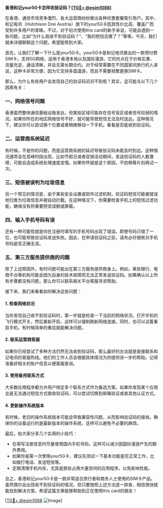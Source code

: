 **香港和记your5G卡怎样收验证码？[[TG💪+ @esim1088](https://t.me/s/esim1088)]**

在香港，通信市场竞争激烈，各大运营商纷纷推出各种优惠套餐吸引用户。其中，和记电讯（Hutchison Drei Austria）旗下的your5G卡因其性价比高、覆盖广而受到许多用户的青睐。不过，对于初次使用this card的新手来说，可能会遇到一些问题，比如“为什么我收不到验证码？”、“我的短信去哪了？”等等。今天，我们就来详细聊聊这个问题，希望能帮到大家。

首先，让我们了解一下什么是your5G卡。your5G卡是和记电讯推出的一款预付费SIM卡，支持5G网络，适用于香港本地以及国际漫游。它的优点在于价格实惠、流量充足、通话清晰，并且无需长期合约。对于经常需要在不同国家间旅行的人来说，这种卡非常方便，因为它支持多国漫游，而且不需要频繁更换SIM卡。

那么，为什么有些用户会发现自己的验证码迟迟不到呢？其实，这可能与以下几个因素有关：

### **一、网络信号问题**
香港虽然整体通信基础设施发达，但某些区域可能存在信号盲区或者信号较弱的情况。如果你所在的地区网络信号不好，就可能导致短信无法及时送达。这种情况下，建议你可以尝试换个位置或者稍微移动一下手机，看看是否能收到验证码。

### **二、运营商系统延迟**
有时候，不是你的问题，而是运营商系统的延迟导致验证码未能及时到达。这种情况通常会在高峰时段出现，比如节假日或者促销活动期间，发送验证码的人数激增，可能会造成系统处理速度变慢。如果你怀疑是这个原因，不妨稍等片刻再试一次。

### **三、短信被误判为垃圾信息**
另一个常见的情况是，由于某些安全设置或软件过滤机制，验证码短信可能被错误地归类为垃圾信息并被自动拦截。在这种情况下，你需要检查手机上的短信过滤功能，确保没有将重要短信误删或屏蔽。

### **四、输入手机号码有误**
还有一种可能性就是你在注册时填写的手机号码出现了错误。即使号码只错了一位，也可能导致验证码发送失败。因此，在申请验证码之前，请务必仔细核对手机号码是否正确无误。

### **五、第三方服务提供商的问题**
除了上述原因外，有时问题可能出在第三方服务提供商身上。例如，某些银行、电商平台等机构可能会因为自身的技术故障而无法正常发送验证码。如果确认以上所有步骤都没有问题，那么你可以联系相关平台客服寻求帮助。

接下来，我们来看看如何解决这些问题：

#### **1. 检查网络状况**
当你发现自己收不到验证码时，第一步就是检查一下当前的网络状况。打开手机的飞行模式开关，然后重新开启，这样可以强制刷新网络连接。同时，也可以试着重启手机，有时候简单的重启就能解决问题。

#### **2. 联系运营商客服**
如果你已经尝试了多种方法仍然无法收到验证码，那么最好的办法就是直接联系和记电讯的客服热线。他们的工作人员会根据具体情况为你提供进一步的帮助。记得准备好相关的账户信息以便客服查询。

#### **3. 使用备用联系方式**
大多数应用程序都允许用户绑定多个联系方式作为备选方案。如果你发现某个应用总是无法通过短信方式接收验证码，可以尝试切换到邮箱验证或者其他认证方式。

#### **4. 更新操作系统版本**
有时候，老旧的操作系统版本可能会导致兼容性问题，从而影响验证码的接收。确保你的设备运行的是最新版本的操作系统，这样可以避免不必要的麻烦。

最后，给大家分享几个实用的小技巧：
- 在填写注册信息时尽量使用国内手机号码，这样可以减少因国际漫游产生的额外费用。
- 如果你是第一次使用your5G卡，建议先测试一下基本功能是否正常工作，比如拨打电话、发送短信等。
- 定期清理手机内存，尤其是那些占用大量空间的应用程序，以免影响性能。

总之，香港和记your5G卡是一款非常适合旅行者和商务人士使用的SIM卡产品。虽然偶尔会出现收不到验证码的情况，但只要按照上述方法逐一排查，相信很快就能找到解决方案。希望这篇文章能够帮助到正在使用this card的朋友！

[[TG💪+ @esim1088](https://t.me/s/esim1088) ![Image](https://i.postimg.cc/4NQfJmqS/Snipaste-2025-05-13-00-14-12.png)]